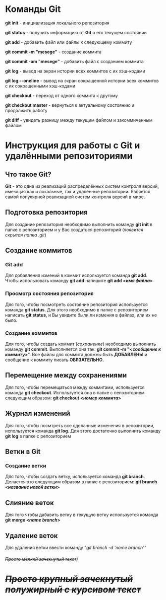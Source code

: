# **Команды Git**
**git init** - инициализация локального репозитория

**git status** - получить информацию от **Git** о его текущем состоянии

**git add** - добавить файл или файлы к следующему коммиту

**git commit -m "mesege"** - создание коммита

**git commit -am "mesege"** - добавить файл с созданием коммита

**git log** - вывод на экран истории всех коммитов с их хэш-кодами

**git log --oneline** - вывод на экран сокращенной истории всех коммитов с их сокращенными хэш-кодами

**git checkout** - переход от одного коммита к другому

**git checkout master** - вернуться к актуальному состоянию и продолжить работу

**git diff** - увидеть разницу между текущим файлом и закоммиченным файлом

# **Инструкция для работы с Git и удалёнными репозиториями**

## **Что такое Git?**
**Git** - это одна из реализаций распределённых систем контроля версий, имеющая как и локальные, так и удалённые репозитории. Является самой популярной реализацией систем контроля версий в мире.

## **Подготовка репозитория**
Для создание репозитория необходимо выполнить команду **git init**  в папке с репозиторием и у Вас создаться репозиторий (*появится скрытая папка .git*)

## **Создание коммитов**

### **Git add**
Для добавления измений в коммит используется команда **git add**. Чтобы использовать команду **git add** напишите **git add <*имя файла*>**

### **Просмотр состояния репозитория**
Для того, чтобы посмотреть состояние репозитория используется команда **git status**. Для этого необходимо в папке с репозиторием написать **git status**, и Вы увидите были ли измения в файлах, или их не было.

### **Создание коммитов**
Для того, чтобы создать коммит (*сохранение*) необходимо выполнить команду **git commit**. Выполняется она так: **git commit -m "<*сообщение к коммиту*>**". Все файлы для коммита должны быть **ДОБАВЛЕНЫ** и сообщение к коммиту писать **ОБЯЗАТЕЛЬНО**.

## **Перемещение между сохранениями**
Для того, чтобы перемещаться между коммитами, используется команда **git checkout**. Используется она в папке с пепозиторием следующим образом: **git checkout <*номер коммита*>**

## **Журнал изменений**
Для того, чтобы посмтреть все сделанные изменения в репозитории, используется команда **git log**. Для этого достаточно выполнить команду **git log** в папке с репозиторием

## **Ветки в Git**

### **Создание ветки**

Для того, чтобы создать ветку, используется команда **git branch**. Делается это следующим образом в папке с репозиторием: **git branch <*название новой ветки*>**

## **Слияние веток**

Для того чтобы дабавить ветку в текущую ветку используется команда **git merge <*name branch*>**

## **Удаление веток**
Для удаления ветки ввести команду "*git branch -d 'name branch'"*

###### ~~Просто мелкий зачекнутый текст~~)

# ~~***Просто крупный зачекнутый полужирный с курсивом текст***~~